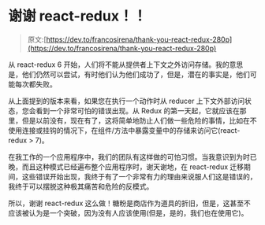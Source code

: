 # 谢谢 react-redux！！

> 原文:[https://dev.to/francosirena/thank-you-react-redux-280p](https://dev.to/francosirena/thank-you-react-redux-280p)

从 react-redux 6 开始，人们将不能从提供者上下文之外访问存储。我的意思是，他们仍然可以尝试，有时他们认为他们成功了，但是，潜在的事实是，他们可能每次都失败。

从上面提到的版本来看，如果您在执行一个动作时从 reducer 上下文外部访问状态，您会看到一个非常可怕的错误出现。从 Redux 的第一天起，它就应该在那里，但是以前没有，现在有了，这将简单地防止人们做一些危险的事情，比如在不使用连接或挂钩的情况下，在组件/方法中暴露变量中的存储来访问它(react-redux > 7)。

在我工作的一个应用程序中，我们的团队有这样做的可怕习惯。当我意识到为时已晚，而且这种模式已经遍布整个应用程序时，谢天谢地，在 react-redux 迁移期间，这些错误开始出现，我终于有了一个非常有力的理由来说服人们这是错误的，我终于可以摆脱这种极其痛苦和危险的反模式。

所以，谢谢 react-redux 这么做！糖粉是商店作为道具的折旧，但是，这甚至不应该被认为是一个突破，因为没有人应该使用(但是，是的，我们也在使用它)。